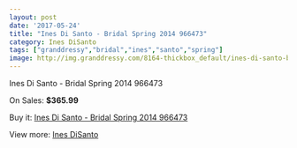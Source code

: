 ```yaml
---
layout: post
date: '2017-05-24'
title: "Ines Di Santo - Bridal Spring 2014 966473"
category: Ines DiSanto
tags: ["granddressy","bridal","ines","santo","spring"]
image: http://img.granddressy.com/8164-thickbox_default/ines-di-santo-bridal-spring-2014-966473.jpg
---
```

Ines Di Santo - Bridal Spring 2014 966473

On Sales: **$365.99**
<a href="https://www.granddressy.com/en/ines-disanto/7409-ines-di-santo-bridal-spring-2014-966473.html"><amp-img layout="responsive" width="600" height="600" src="//img.granddressy.com/8164-thickbox_default/ines-di-santo-bridal-spring-2014-966473.jpg" alt="Ines Di Santo - Bridal Spring 2014 966473 0" /></a>

Buy it: [Ines Di Santo - Bridal Spring 2014 966473](https://www.granddressy.com/en/ines-disanto/7409-ines-di-santo-bridal-spring-2014-966473.html "Ines Di Santo - Bridal Spring 2014 966473")

View more: [Ines DiSanto](https://www.granddressy.com/en/97-ines-disanto "Ines DiSanto")